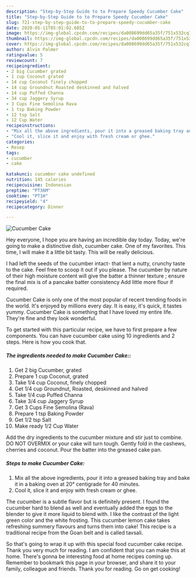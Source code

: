 ```yaml
---
description: "Step-by-Step Guide to to Prepare Speedy Cucumber Cake"
title: "Step-by-Step Guide to to Prepare Speedy Cucumber Cake"
slug: 721-step-by-step-guide-to-to-prepare-speedy-cucumber-cake
date: 2020-05-11T05:01:02.685Z
image: https://img-global.cpcdn.com/recipes/da008699dd65a35f/751x532cq70/cucumber-cake-recipe-main-photo.jpg
thumbnail: https://img-global.cpcdn.com/recipes/da008699dd65a35f/751x532cq70/cucumber-cake-recipe-main-photo.jpg
cover: https://img-global.cpcdn.com/recipes/da008699dd65a35f/751x532cq70/cucumber-cake-recipe-main-photo.jpg
author: Alvin Palmer
ratingvalue: 5
reviewcount: 7
recipeingredient:
- 2 big Cucumber grated
- 1 cup Coconut grated
- 14 cup Coconut finely chopped
- 14 cup Groundnut Roasted deskinned and halved
- 14 cup Puffed Channa
- 34 cup Jaggery Syrup
- 3 Cups Fine Semolina Rava
- 1 tsp Baking Powder
- 12 tsp Salt
- 12 Cup Water
recipeinstructions:
- "Mix all the above ingredients, pour it into a greased baking tray and bake it in a baking oven at 20° centigrade for 40 minutes."
- "Cool it, slice it and enjoy with fresh cream or ghee."
categories:
- Resep
tags:
- cucumber
- cake

katakunci: cucumber cake undefined
nutrition: 145 calories
recipecuisine: Indonesian
preptime: "PT36M"
cooktime: "PT1H"
recipeyield: "4"
recipecategory: Dinner

---
```



![Cucumber Cake](https://img-global.cpcdn.com/recipes/da008699dd65a35f/751x532cq70/cucumber-cake-recipe-main-photo.jpg)

Hey everyone, I hope you are having an incredible day today. Today, we're going to make a distinctive dish, cucumber cake. One of my favorites. This time, I will make it a little bit tasty. This will be really delicious.

I had left the seeds of the cucumber intact- that lent a nutty, crunchy taste to the cake. Feel free to scoop it out if you please. The cucumber by nature of their high moisture content will give the batter a thinner texture ; ensure the final mix is of a pancake batter consistency Add little more flour if required.

Cucumber Cake is only one of the most popular of recent trending foods in the world. It's enjoyed by millions every day. It is easy, it's quick, it tastes yummy. Cucumber Cake is something that I have loved my entire life. They're fine and they look wonderful.


To get started with this particular recipe, we have to first prepare a few components. You can have cucumber cake using 10 ingredients and 2 steps. Here is how you cook that.

##### The ingredients needed to make Cucumber Cake::

1. Get 2 big Cucumber, grated
1. Prepare 1 cup Coconut, grated
1. Take 1/4 cup Coconut, finely chopped
1. Get 1/4 cup Groundnut, Roasted, deskinned and halved
1. Take 1/4 cup Puffed Channa
1. Take 3/4 cup Jaggery Syrup
1. Get 3 Cups Fine Semolina (Rava)
1. Prepare 1 tsp Baking Powder
1. Get 1/2 tsp Salt
1. Make ready 1/2 Cup Water


Add the dry ingredients to the cucumber mixture and stir just to combine. DO NOT OVERMIX or your cake will turn tough. Gently fold in the cashews, cherries and coconut. Pour the batter into the greased cake pan. 

##### Steps to make Cucumber Cake:

1. Mix all the above ingredients, pour it into a greased baking tray and bake it in a baking oven at 20° centigrade for 40 minutes.
1. Cool it, slice it and enjoy with fresh cream or ghee.


The cucumber is a subtle flavor but is definitely present. I found the cucumber hard to blend as well and eventually added the eggs to the blender to give it more liquid to blend with. I like the contrast of the light green color and the white frosting. This cucumber lemon cake takes refreshing summery flavours and turns them into cake! This recipe is a traditional recipe from the Goan belt and is called tavsali. 

So that's going to wrap it up with this special food cucumber cake recipe. Thank you very much for reading. I am confident that you can make this at home. There's gonna be interesting food at home recipes coming up. Remember to bookmark this page in your browser, and share it to your family, colleague and friends. Thank you for reading. Go on get cooking!
